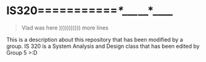 # IS320===========**_*_*___*__*_**__*_*
> Vlad was here )))))))))))
more lines 


This is a description about this repository that has been modified by a group. IS 320 is a System Analysis and Design class
that has been edited by Group 5 >:D
